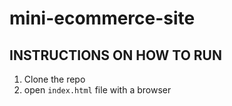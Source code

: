 # mini-ecommerce-site

## INSTRUCTIONS ON HOW TO RUN
1) Clone the repo
2) open `index.html` file with a browser


